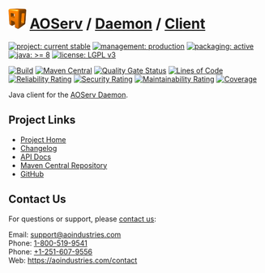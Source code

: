 # [<img src="ao-logo.png" alt="AO Logo" width="35" height="40">](https://github.com/ao-apps) [AOServ](https://aoindustries.com/aoserv/) / [Daemon](https://github.com/ao-apps/aoserv-daemon) / [Client](https://github.com/ao-apps/aoserv-daemon-client)

[![project: current stable](https://aoindustries.com/ao-badges/project-current-stable.svg)](https://aoindustries.com/life-cycle#project-current-stable)
[![management: production](https://aoindustries.com/ao-badges/management-production.svg)](https://aoindustries.com/life-cycle#management-production)
[![packaging: active](https://aoindustries.com/ao-badges/packaging-active.svg)](https://aoindustries.com/life-cycle#packaging-active)  
[![java: &gt;= 8](https://aoindustries.com/ao-badges/java-8.svg)](https://docs.oracle.com/javase/8/)
[![license: LGPL v3](https://aoindustries.com/ao-badges/license-lgpl-3.0.svg)](https://www.gnu.org/licenses/lgpl-3.0)

[![Build](https://github.com/ao-apps/aoserv-daemon-client/workflows/Build/badge.svg?branch=master)](https://github.com/ao-apps/aoserv-daemon-client/actions?query=workflow%3ABuild)
[![Maven Central](https://maven-badges.herokuapp.com/maven-central/com.aoindustries/aoserv-daemon-client/badge.svg)](https://maven-badges.herokuapp.com/maven-central/com.aoindustries/aoserv-daemon-client)
[![Quality Gate Status](https://sonarcloud.io/api/project_badges/measure?branch=master&project=com.aoapps.platform%3Aaoapps-daemon-client&metric=alert_status)](https://sonarcloud.io/dashboard?branch=master&id=com.aoapps.platform%3Aaoapps-daemon-client)
[![Lines of Code](https://sonarcloud.io/api/project_badges/measure?branch=master&project=com.aoapps.platform%3Aaoapps-daemon-client&metric=ncloc)](https://sonarcloud.io/component_measures?branch=master&id=com.aoapps.platform%3Aaoapps-daemon-client&metric=ncloc)  
[![Reliability Rating](https://sonarcloud.io/api/project_badges/measure?branch=master&project=com.aoapps.platform%3Aaoapps-daemon-client&metric=reliability_rating)](https://sonarcloud.io/component_measures?branch=master&id=com.aoapps.platform%3Aaoapps-daemon-client&metric=Reliability)
[![Security Rating](https://sonarcloud.io/api/project_badges/measure?branch=master&project=com.aoapps.platform%3Aaoapps-daemon-client&metric=security_rating)](https://sonarcloud.io/component_measures?branch=master&id=com.aoapps.platform%3Aaoapps-daemon-client&metric=Security)
[![Maintainability Rating](https://sonarcloud.io/api/project_badges/measure?branch=master&project=com.aoapps.platform%3Aaoapps-daemon-client&metric=sqale_rating)](https://sonarcloud.io/component_measures?branch=master&id=com.aoapps.platform%3Aaoapps-daemon-client&metric=Maintainability)
[![Coverage](https://sonarcloud.io/api/project_badges/measure?branch=master&project=com.aoapps.platform%3Aaoapps-daemon-client&metric=coverage)](https://sonarcloud.io/component_measures?branch=master&id=com.aoapps.platform%3Aaoapps-daemon-client&metric=Coverage)

Java client for the [AOServ Daemon](https://github.com/ao-apps/aoserv-daemon).

## Project Links
* [Project Home](https://aoindustries.com/aoserv/daemon/client/)
* [Changelog](https://aoindustries.com/aoserv/daemon/client/changelog)
* [API Docs](https://aoindustries.com/aoserv/daemon/client/apidocs/)
* [Maven Central Repository](https://central.sonatype.com/artifact/com.aoindustries/aoserv-daemon-client)
* [GitHub](https://github.com/ao-apps/aoserv-daemon-client)

## Contact Us
For questions or support, please [contact us](https://aoindustries.com/contact):

Email: [support@aoindustries.com](mailto:support@aoindustries.com)  
Phone: [1-800-519-9541](tel:1-800-519-9541)  
Phone: [+1-251-607-9556](tel:+1-251-607-9556)  
Web: https://aoindustries.com/contact
